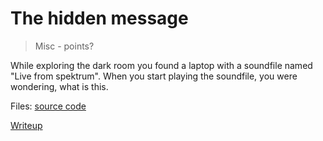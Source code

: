 # The hidden message
> Misc - points?

While exploring the dark room you found a laptop with a soundfile named "Live from spektrum". When you start playing the soundfile, you were wondering, what is this.

Files: 
[source code](./scr/)

[Writeup](./writeup.md) 
